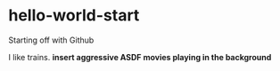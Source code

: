# hello-world-start
Starting off with Github

I like trains. 
**insert aggressive ASDF movies playing in the background**
